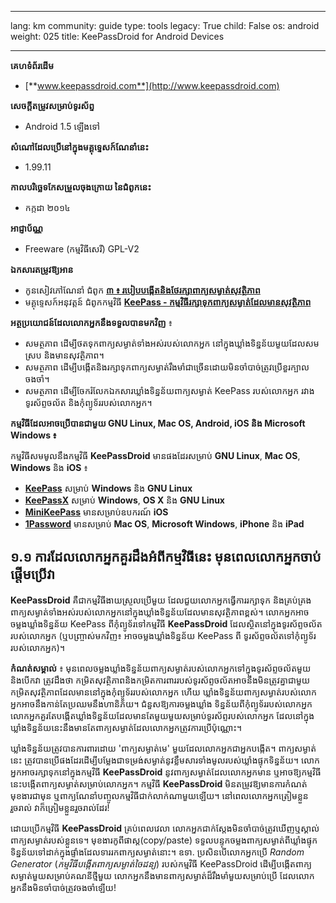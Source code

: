 

---

lang: km
community: guide
type: tools
legacy: True
child: False
os: android
weight: 025
title: KeePassDroid for Android Devices

---

**គេហទំព័រដើម** 

- [**www.keepassdroid.com**](http://www.keepassdroid.com)

**សេចក្តីតម្រូវសម្រាប់ទូរស័ព្ទ**

- Android 1.5 ឡើងទៅ

**សំណៅដែលប្រើនៅក្នុងមគ្គុទ្ទេសក៍ណែនាំនេះ**

- 1.99.11

**កាលបរិច្ឆេទកែសម្រួលចុងក្រោយ នៃជំពូកនេះ**

- កក្កដា ២០១៤

**អាជ្ញាប័ណ្ណ**

- Freeware (កម្មវិធីសេរី) GPL-V2

**ឯកសារតម្រូវឱ្យអាន**

- កូនសៀវភៅណែនាំ ជំពូក [**៣ ៖ របៀបបង្កើតនិងថែរក្សាពាក្យសម្ងាត់សុវត្ថិភាព**](/km/chapter-3)
- មគ្គុទ្ទេសក៍អនុវត្តន៍ ជំពូកកម្មវិធី [**KeePass - កម្មវិធីរក្សាទុកពាក្យសម្ងាត់ដែលមានសុវត្ថិភាព**](/km/keepass_main)

**អត្ថប្រយោជន៍ដែលលោកអ្នកនឹងទទួលបានមកវិញ** ៖

- សមត្ថភាព ដើម្បីថតទុកពាក្យសម្ងាត់ទាំងអស់របស់លោកអ្នក នៅក្នុងឃ្លាំងទិន្នន័យមួយដែលសមស្រប និងមានសុវត្ថិភាព។
- សមត្ថភាព ដើម្បីបង្កើតនិងរក្សាទុកពាក្យសម្ងាត់រឹងមាំជាច្រើនដោយមិនចាំបាច់ត្រូវប្រើខួរក្បាលចងចាំ។
- សមត្ថភាព ដើម្បីចែករំលែកឯកសារឃ្លាំងទិន្នន័យពាក្យសម្ងាត់ KeePass របស់លោកអ្នក រវាងទូរស័ព្ទចល័ត និងកុំព្យូទ័ររបស់លោកអ្នក។

**កម្មវិធីដែលអាចប្រើបានជាមួយ GNU Linux, Mac OS, Android, iOS និង Microsoft Windows ៖**

កម្មវិធីសមមូលនឹងកម្មវិធី **KeePassDroid** មានផងដែរសម្រាប់ **GNU Linux**, **Mac OS**, **Windows** និង **iOS** ៖

* [**KeePass**](http://keepass.info/) សម្រាប់ **Windows** និង **GNU Linux**
* [**KeePassX**](https://www.keepassx.org/) សម្រាប់ **Windows**, **OS X** និង **GNU Linux**
* [**MiniKeePass**](https://minikeepass.github.io/) មានសម្រាប់ឧបករណ៍ **iOS**
* [**1Password**](https://agilebits.com/onepassword) មានសម្រាប់ **Mac OS**, **Microsoft Windows**, **iPhone** និង **iPad**

## ១.១ ការដែលលោកអ្នកគួរដឹងអំពីកម្មវិធីនេះ មុនពេលលោកអ្នកចាប់ផ្តើមប្រើវា ##

**KeePassDroid** គឺជាកម្មវិធីងាយស្រួលប្រើមួយ ដែលជួយលោកអ្នកធ្វើការរក្សាទុក និងគ្រប់គ្រងពាក្យសម្ងាត់ទាំងអស់របស់លោកអ្នកនៅក្នុងឃ្លាំងទិន្នន័យដែលមានសុវត្ថិភាពខ្ពស់។ លោកអ្នកអាចចម្លងឃ្លាំងទិន្នន័យ KeePass ពីកុំព្យូទ័រទៅកម្មវិធី **KeePassDroid** ដែលស្ថិតនៅក្នុងទូរស័ព្ទចល័តរបស់លោកអ្នក (ឬបញ្ច្រាស់មកវិញ៖ អាចចម្លងឃ្លាំងទិន្នន័យ KeePass ពី    ទូរស័ព្ទចល័តទៅកុំព្យូទ័ររបស់លោកអ្នក)។

**កំណត់សម្គាល់** ៖ មុនពេលចម្លងឃ្លាំងទិន្នន័យពាក្យសម្ងាត់របស់លោកអ្នកទៅក្នុងទូរស័ព្ទចល័តមួយ និងបើកវា ត្រូវដឹងថា កម្រិតសុវត្ថិភាពនិងកម្រិតការពាររបស់ទូរស័ព្ទចល័តអាចនឹងមិនត្រូវគ្នាជាមួយកម្រិតសុវត្ថិភាពដែលមាននៅក្នុងកុំព្យូទ័ររបស់លោកអ្នក ហើយ ឃ្លាំងទិន្នន័យពាក្យសម្ងាត់របស់លោកអ្នកអាចនឹងកាន់តែប្រឈមនឹងហានិភ័យ។ ជំនួសឱ្យការចម្លងឃ្លាំង     ទិន្នន័យពីកុំព្យូទ័ររបស់លោកអ្នក លោកអ្នកគួរតែបង្កើតឃ្លាំងទិន្នន័យដែលមានតែមួយមួយសម្រាប់ទូរស័ព្ទរបស់លោកអ្នក ដែលនៅក្នុងឃ្លាំងទិន្នន័យនេះនឹងមានតែពាក្យសម្ងាត់ដែលលោកអ្នកត្រូវការប្រើប៉ុណ្ណោះ។

ឃ្លាំងទិន្នន័យត្រូវបានការពារដោយ 'ពាក្យសម្ងាត់មេ' មួយដែលលោកអ្នកជាអ្នកបង្កើត។ ពាក្យសម្ងាត់នេះ ត្រូវបានប្រើផងដែរដើម្បីបម្លែងជាទម្រង់សម្ងាត់នូវខ្លឹមសារទាំងមូលរបស់ឃ្លាំងផ្ទុកទិន្នន័យ។ លោកអ្នកអាចរក្សាទុកនៅក្នុងកម្មវិធី **KeePassDroid** នូវពាក្យសម្ងាត់ដែលលោកអ្នកមាន ឬអាចឱ្យកម្មវិធីនេះបង្កើតពាក្យសម្ងាត់សម្រាប់លោកអ្នក។ កម្មវិធី **KeePassDroid** មិនតម្រូវឱ្យមានការកំណត់មុខងារជាមុន ឬពាក្យណែនាំបញ្ចូលកម្មវិធីជាក់លាក់ណាមួយឡើយ។ នៅពេលលោកអ្នកត្រៀមខ្លួនរួចរាល់ វាក៏ត្រៀមខ្លួនរួចរាល់ដែរ!

ដោយប្រើកម្មវិធី **KeePassDroid** គ្រប់ពេលវេលា លោកអ្នកជាក់ស្តែងមិនចាំបាច់ត្រូវឃើញឬស្គាល់ពាក្យសម្ងាត់របស់ខ្លួនទេ។ មុខងារកូពីផាស្ត(copy/paste) ទទួលបន្ទុកចម្លងពាក្យសម្ងាត់ពីឃ្លាំងផ្ទុកទិន្នន័យទៅដាក់ក្នុងផ្ទាំងដែលទាររកពាក្យសម្ងាត់នោះ។ ឧទា. ប្រសិនបើលោកអ្នកប្រើ *Random Generator* (*កម្មវិធីបង្កើតពាក្យសម្ងាត់ចៃដន្យ*) របស់កម្មវិធី KeePassDroid ដើម្បីបង្កើតពាក្យសម្ងាត់មួយសម្រាប់គណនីថ្មីមួយ លោកអ្នកនឹងមានពាក្យសម្ងាត់ដ៏រឹងមាំមួយសម្រាប់ប្រើ ដែលលោកអ្នកនឹងមិនចាំបាច់ត្រូវចងចាំឡើយ! 

